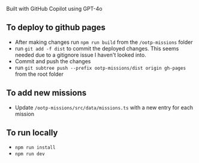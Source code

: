 Built with GitHub Copilot using GPT-4o

## To deploy to github pages

- After making changes run `npm run build` from the `/ootp-missions` folder
- run `git add -f dist` to commit the deployed changes. This seems needed due to a gitignore issue I haven't looked into.
- Commit and push the changes
- run `git subtree push --prefix ootp-missions/dist origin gh-pages` from the root folder

## To add new missions

- Update `/ootp-missions/src/data/missions.ts` with a new entry for each mission

## To run locally

- `npm run install`
- `npm run dev`
